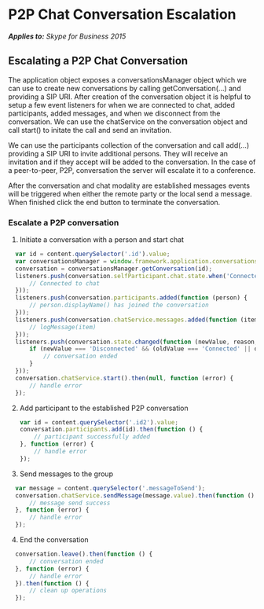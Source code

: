 
# P2P Chat Conversation Escalation


 _**Applies to:** Skype for Business 2015_

## Escalating a P2P Chat Conversation

The application object exposes a conversationsManager object which we can use to create new conversations by calling getConversation(...) and providing a SIP URI.  After creation of the conversation object it is helpful to setup a few event listeners for when we are connected to chat, added participants, added messages, and when we disconnect from the conversation.  We can use the chatService on the conversation object and call start() to initate the call and send an invitation.

We can use the participants collection of the conversation and call add(...) providing a SIP URI to invite additional persons.  They will receive an invitation and if they accept will be added to the conversation.  In the case of a peer-to-peer, P2P, conversation the server will escalate it to a conference.

After the conversation and chat modality are established messages events will be triggered when either the remote party or the local send a message.  When finished click the end button to terminate the conversation.

### Escalate a P2P conversation

1. Initiate a conversation with a person and start chat

  ```js
    var id = content.querySelector('.id').value;
    var conversationsManager = window.framework.application.conversationsManager;
    conversation = conversationsManager.getConversation(id);
    listeners.push(conversation.selfParticipant.chat.state.when('Connected', function () {
        // Connected to chat
    }));
    listeners.push(conversation.participants.added(function (person) {
        // person.displayName() has joined the conversation
    }));
    listeners.push(conversation.chatService.messages.added(function (item) {
        // logMessage(item)
    }));
    listeners.push(conversation.state.changed(function (newValue, reason, oldValue) {
        if (newValue === 'Disconnected' && (oldValue === 'Connected' || oldValue === 'Connecting')) {
            // conversation ended
        }
    }));
    conversation.chatService.start().then(null, function (error) {
        // handle error
    });
  ```

2. Add participant to the established P2P conversation

    ```js
    var id = content.querySelector('.id2').value;
    conversation.participants.add(id).then(function () {
        // participant successfully added
    }, function (error) {
        // handle error
    });
    ```

3. Send messages to the group

  ```js
    var message = content.querySelector('.messageToSend');
    conversation.chatService.sendMessage(message.value).then(function () {
        // message send success
    }, function (error) {
        // handle error
    });
  ```

4. End the conversation

  ```js
    conversation.leave().then(function () {
        // conversation ended
    }, function (error) {
        // handle error
    }).then(function () {
        // clean up operations
    });
  ```
